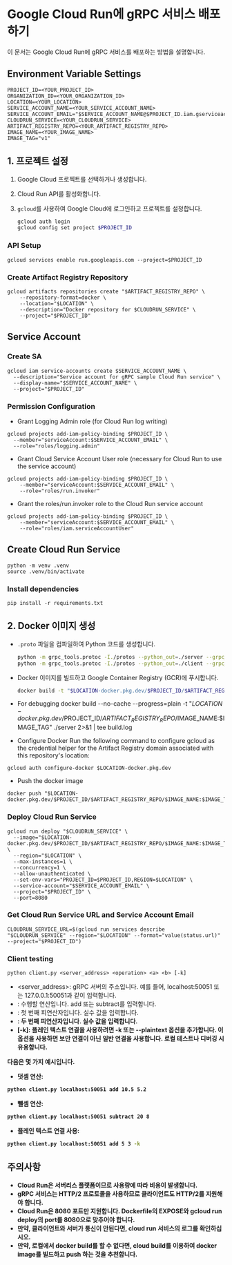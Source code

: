 # Google Cloud Run에 gRPC 서비스 배포하기

이 문서는 Google Cloud Run에 gRPC 서비스를 배포하는 방법을 설명합니다.

## Environment Variable Settings

```
PROJECT_ID=<YOUR_PROJECT_ID>
ORGANIZATION_ID=<YOUR_ORGANIZATION_ID>
LOCATION=<YOUR_LOCATION>
SERVICE_ACCOUNT_NAME=<YOUR_SERVICE_ACCOUNT_NAME>
SERVICE_ACCOUNT_EMAIL="$SERVICE_ACCOUNT_NAME@$PROJECT_ID.iam.gserviceaccount.com"
CLOUDRUN_SERVICE=<YOUR_CLOUDRUN_SERVICE>
ARTIFACT_REGISTRY_REPO=<YOUR_ARTIFACT_REGISTRY_REPO>
IMAGE_NAME=<YOUR_IMAGE_NAME>
IMAGE_TAG="v1"
```

## 1. 프로젝트 설정

1.  Google Cloud 프로젝트를 선택하거나 생성합니다.
2.  Cloud Run API를 활성화합니다.
3.  `gcloud`를 사용하여 Google Cloud에 로그인하고 프로젝트를 설정합니다.

    ```bash
    gcloud auth login
    gcloud config set project $PROJECT_ID
    ```

### API Setup

```
gcloud services enable run.googleapis.com --project=$PROJECT_ID
```

### Create Artifact Registry Repository

```
gcloud artifacts repositories create "$ARTIFACT_REGISTRY_REPO" \
    --repository-format=docker \
    --location="$LOCATION" \
    --description="Docker repository for $CLOUDRUN_SERVICE" \
    --project="$PROJECT_ID"
```


## Service Account

### Create SA

```
gcloud iam service-accounts create $SERVICE_ACCOUNT_NAME \
  --description="Service account for gRPC sample Cloud Run service" \
  --display-name="$SERVICE_ACCOUNT_NAME" \
  --project="$PROJECT_ID"
```


### Permission Configuration

-   Grant Logging Admin role (for Cloud Run log writing)

```
gcloud projects add-iam-policy-binding $PROJECT_ID \
  --member="serviceAccount:$SERVICE_ACCOUNT_EMAIL" \
  --role="roles/logging.admin"
```

-   Grant Cloud Service Account User role (necessary for Cloud Run to use the service account)

```
gcloud projects add-iam-policy-binding $PROJECT_ID \
    --member="serviceAccount:$SERVICE_ACCOUNT_EMAIL" \
    --role="roles/run.invoker"
```

- Grant the roles/run.invoker role to the Cloud Run service account

```
gcloud projects add-iam-policy-binding $PROJECT_ID \
    --member="serviceAccount:$SERVICE_ACCOUNT_EMAIL" \
    --role="roles/iam.serviceAccountUser"
```


## Create Cloud Run Service

```
python -m venv .venv
source .venv/bin/activate
```

### Install dependencies

```
pip install -r requirements.txt
```

## 2. Docker 이미지 생성


- `.proto` 파일을 컴파일하여 Python 코드를 생성합니다.

    ```bash
    python -m grpc_tools.protoc -I./protos --python_out=./server --grpc_python_out=./server ./server/protos/calculator.proto
    python -m grpc_tools.protoc -I./protos --python_out=./client --grpc_python_out=./client ./protos/calculator.proto
    ```

- Docker 이미지를 빌드하고 Google Container Registry (GCR)에 푸시합니다.

    ```bash
    docker build -t "$LOCATION-docker.pkg.dev/$PROJECT_ID/$ARTIFACT_REGISTRY_REPO/$IMAGE_NAME:$IMAGE_TAG" ./server
    ```

- For debugging
docker build --no-cache --progress=plain -t "$LOCATION-docker.pkg.dev/$PROJECT_ID/$ARTIFACT_REGISTRY_REPO/$IMAGE_NAME:$IMAGE_TAG" ./server 2>&1 | tee build.log


- Configure Docker
Run the following command to configure gcloud as the credential helper for the Artifact Registry domain associated with this repository's location:

```
gcloud auth configure-docker $LOCATION-docker.pkg.dev
```

- Push the docker image
```
docker push "$LOCATION-docker.pkg.dev/$PROJECT_ID/$ARTIFACT_REGISTRY_REPO/$IMAGE_NAME:$IMAGE_TAG"
```

### Deploy Cloud Run Service

```
gcloud run deploy "$CLOUDRUN_SERVICE" \
  --image="$LOCATION-docker.pkg.dev/$PROJECT_ID/$ARTIFACT_REGISTRY_REPO/$IMAGE_NAME:$IMAGE_TAG" \
  --region="$LOCATION" \
  --max-instances=1 \
  --concurrency=1 \
  --allow-unauthenticated \
  --set-env-vars="PROJECT_ID=$PROJECT_ID,REGION=$LOCATION" \
  --service-account="$SERVICE_ACCOUNT_EMAIL" \
  --project="$PROJECT_ID" \
  --port=8080
```

### Get Cloud Run Service URL and Service Account Email

```
CLOUDRUN_SERVICE_URL=$(gcloud run services describe "$CLOUDRUN_SERVICE" --region="$LOCATION" --format="value(status.url)" --project="$PROJECT_ID")
```


### Client testing

```
python client.py <server_address> <operation> <a> <b> [-k]
```

- <server_address>: gRPC 서버의 주소입니다. 예를 들어, localhost:50051 또는 127.0.0.1:50051과 같이 입력합니다.
- <operation>: 수행할 연산입니다. add 또는 subtract를 입력합니다.
- <a>: 첫 번째 피연산자입니다. 실수 값을 입력합니다.
- <b>: 두 번째 피연산자입니다. 실수 값을 입력합니다.
- [-k]: 플레인 텍스트 연결을 사용하려면 -k 또는 --plaintext 옵션을 추가합니다. 이 옵션을 사용하면 보안 연결이 아닌 일반 연결을 사용합니다. 로컬 테스트나 디버깅 시 유용합니다.

다음은 몇 가지 예시입니다.

- 덧셈 연산:
```Bash
python client.py localhost:50051 add 10.5 5.2
```

- 뺄셈 연산:
```Bash
python client.py localhost:50051 subtract 20 8
```

- 플레인 텍스트 연결 사용:
```Bash
python client.py localhost:50051 add 5 3 -k
```

## 주의사항

* Cloud Run은 서버리스 플랫폼이므로 사용량에 따라 비용이 발생합니다.
* gRPC 서비스는 HTTP/2 프로토콜을 사용하므로 클라이언트도 HTTP/2를 지원해야 합니다.
* Cloud Run은 8080 포트만 지원합니다. Dockerfile의 EXPOSE와 gcloud run deploy의 port를 8080으로 맞추어야 합니다.
* 만약, 클라이언트와 서버가 통신이 안된다면, cloud run 서비스의 로그를 확인하십시오.
* 만약, 로컬에서 docker build를 할 수 없다면, cloud build를 이용하여 docker image를 빌드하고 push 하는 것을 추천합니다.